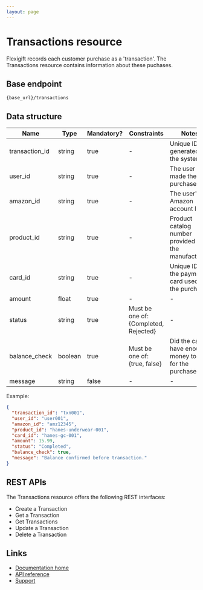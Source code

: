 ```yaml
---
layout: page
---
```


# Transactions resource

Flexigift records each customer purchase as a 'transaction'. 
The Transactions resource contains information about these puchases.

## Base endpoint

```shell
{base_url}/transactions
```

## Data structure

| Name           | Type          | Mandatory? | Constraints | Notes |
| -------------  | ------------- | ---        | ---         | ---   |
| transaction_id | string        | true       | -           | Unique ID generated by the system. |
| user_id        | string        | true       | -           | The user who made the purchase.    |
| amazon_id      | string        | true       | -           | The user's Amazon account ID.      |
| product_id     | string        | true       | -           | Product catalog number provided by the manufacturer. |
| card_id        | string        | true       | -           | Unique ID of the payment card used for the purchase. |
| amount         | float          | true       | -           | -  |
| status         | string        | true       | Must be one of: {Completed, Rejected} | - |
| balance_check  | boolean       | true       | Must be one of: {true, false} | Did the card have enough money to pay for the purchase?    |
| message        | string        | false      | -  | - |

Example:

```json
{
  "transaction_id": "txn001",
  "user_id": "user001",
  "amazon_id": "amz12345",
  "product_id": "hanes-underwear-001",
  "card_id": "hanes-gc-001",
  "amount": 15.99,
  "status": "Completed",
  "balance_check": true,
  "message": "Balance confirmed before transaction."
}
```

## REST APIs

The Transactions resource offers the following REST interfaces:

* Create a Transaction
* Get a Transaction
* Get Transactions
* Update a Transaction
* Delete a Transaction

## Links

* [Documentation home](../../index.md)
* [API reference](../../api/index.md)
* [Support](mailto:support@example.com)